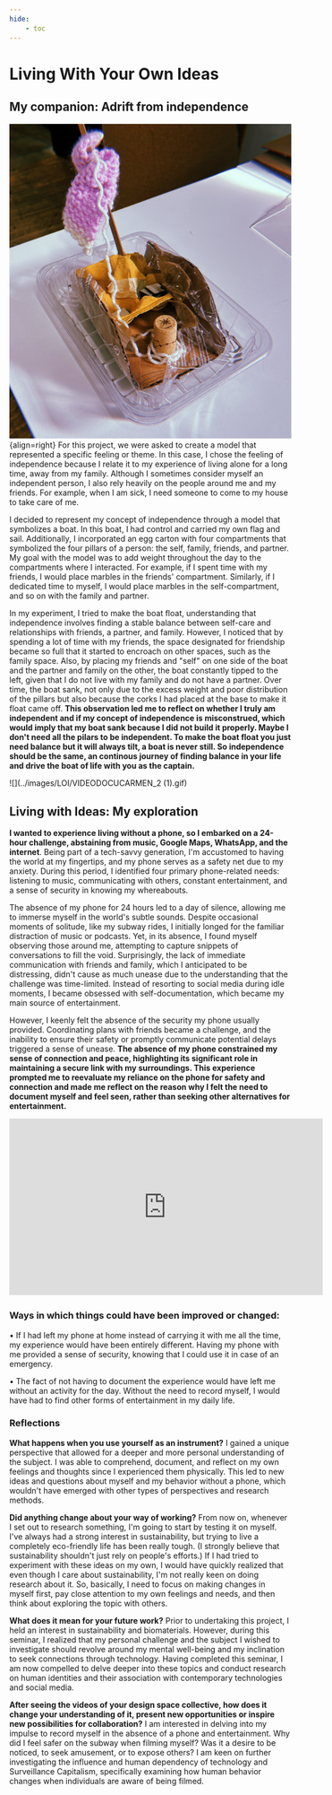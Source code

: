 ```yaml
---
hide:
    - toc
---
```


# Living With Your Own Ideas
## My companion: Adrift from independence
![](../images/LOI/barco.svg){align=right}
For this project, we were asked to create a model that represented a specific feeling or theme. In this case, I chose the feeling of independence because I relate it to my experience of living alone for a long time, away from my family. Although I sometimes consider myself an independent person, I also rely heavily on the people around me and my friends. For example, when I am sick, I need someone to come to my house to take care of me.

I decided to represent my concept of independence through a model that symbolizes a boat. In this boat, I had control and carried my own flag and sail. Additionally, I incorporated an egg carton with four compartments that symbolized the four pillars of a person: the self, family, friends, and partner. My goal with the model was to add weight throughout the day to the compartments where I interacted. For example, if I spent time with my friends, I would place marbles in the friends' compartment. Similarly, if I dedicated time to myself, I would place marbles in the self-compartment, and so on with the family and partner.

In my experiment, I tried to make the boat float, understanding that independence involves finding a stable balance between self-care and relationships with friends, a partner, and family. However, I noticed that by spending a lot of time with my friends, the space designated for friendship became so full that it started to encroach on other spaces, such as the family space. Also, by placing my friends and "self" on one side of the boat and the partner and family on the other, the boat constantly tipped to the left, given that I do not live with my family and do not have a partner. Over time, the boat sank, not only due to the excess weight and poor distribution of the pillars but also because the corks I had placed at the base to make it float came off. **This observation led me to reflect on whether I truly am independent and if my concept of independence is misconstrued, which would imply that my boat sank because I did not build it properly. Maybe I don't need all the pilars to be independent. To make the boat float you just need balance but it will always tilt, a boat is never still. So independence should be the same, an continous journey of finding balance in your life and drive the boat of life with you as the captain.**

![](../images/LOI/VIDEODOCUCARMEN_2 (1).gif)


## Living with Ideas: My exploration
**I wanted to experience living without a phone, so I embarked on a 24-hour challenge, abstaining from music, Google Maps, WhatsApp, and the internet**. Being part of a tech-savvy generation, I'm accustomed to having the world at my fingertips, and my phone serves as a safety net due to my anxiety. During this period, I identified four primary phone-related needs: listening to music, communicating with others, constant entertainment, and a sense of security in knowing my whereabouts.

The absence of my phone for 24 hours led to a day of silence, allowing me to immerse myself in the world's subtle sounds. Despite occasional moments of solitude, like my subway rides, I initially longed for the familiar distraction of music or podcasts. Yet, in its absence, I found myself observing those around me, attempting to capture snippets of conversations to fill the void. Surprisingly, the lack of immediate communication with friends and family, which I anticipated to be distressing, didn't cause as much unease due to the understanding that the challenge was time-limited. Instead of resorting to social media during idle moments, I became obsessed with self-documentation, which became my main source of entertainment.

However, I keenly felt the absence of the security my phone usually provided. Coordinating plans with friends became a challenge, and the inability to ensure their safety or promptly communicate potential delays triggered a sense of unease. **The absence of my phone constrained my sense of connection and peace, highlighting its significant role in maintaining a secure link with my surroundings. This experience prompted me to reevaluate my reliance on the phone for safety and connection and made me reflect on the reason why I felt the need to document myself and feel seen, rather than seeking other alternatives for entertainment.**

<iframe width="560" height="315" src="https://www.youtube.com/embed/1Ut9NRDSLkA?si=2p0R4CL9lQwMNg5e" title="YouTube video player" frameborder="0" allow="accelerometer; autoplay; clipboard-write; encrypted-media; gyroscope; picture-in-picture; web-share" allowfullscreen></iframe>

### Ways in which things could have been improved or changed:

• If I had left my phone at home instead of carrying it with me all the time, my experience would have been entirely different. Having my phone with me provided a sense of security, knowing that I could use it in case of an emergency.

• The fact of not having to document the experience would have left me without an activity for the day. Without the need to record myself, I would have had to find other forms of entertainment in my daily life.

### Reflections
**What happens when you use yourself as an instrument?**
 I gained a unique perspective that allowed for a deeper and more personal understanding of the subject. I was able to comprehend, document, and reflect on my own feelings and thoughts since I experienced them physically. This led to new ideas and questions about myself and my behavior without a phone, which wouldn't have emerged with other types of perspectives and research methods.

**Did anything change about your way of working?**
From now on, whenever I set out to research something, I'm going to start by testing it on myself. I've always had a strong interest in sustainability, but trying to live a completely eco-friendly life has been really tough. (I strongly believe that sustainability shouldn't just rely on people's efforts.) If I had tried to experiment with these ideas on my own, I would have quickly realized that even though I care about sustainability, I'm not really keen on doing research about it. So, basically, I need to focus on making changes in myself first, pay close attention to my own feelings and needs, and then think about exploring the topic with others.

**What does it mean for your future work?** Prior to undertaking this project, I held an interest in sustainability and biomaterials. However, during this seminar, I realized that my personal challenge and the subject I wished to investigate should revolve around my mental well-being and my inclination to seek connections through technology. Having completed this seminar, I am now compelled to delve deeper into these topics and conduct research on human identities and their association with contemporary technologies and social media.

**After seeing the videos of your design space collective, how does it change your understanding of it, present new opportunities or inspire new possibilities for collaboration?** I am interested in delving into my impulse to record myself in the absence of a phone and entertainment. Why did I feel safer on the subway when filming myself? Was it a desire to be noticed, to seek amusement, or to expose others? I am keen on further investigating the influence and human dependency of technology and Surveillance Capitalism, specifically examining how human behavior changes when individuals are aware of being filmed.

